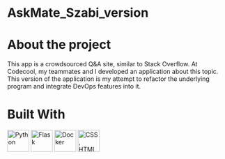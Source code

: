 # AskMate_Szabi_version

# About the project
This app is a crowdsourced Q&A site, similar to Stack Overflow. At Codecool, my teammates and I developed an application about this topic. This version of the application is my attempt to refactor the underlying program and integrate DevOps features into it.

# Built With
<img src="https://upload.wikimedia.org/wikipedia/commons/thumb/f/f8/Python_logo_and_wordmark.svg/486px-Python_logo_and_wordmark.svg.png" alt="Python" width="50"/>
<img src="https://seeklogo.com/images/F/flask-logo-44C507ABB7-seeklogo.com.png" alt="Flask" width="50"/>
<img src="https://upload.wikimedia.org/wikipedia/commons/thumb/4/4e/Docker_%28container_engine%29_logo.svg/1280px-Docker_%28container_engine%29_logo.svg.png" alt="Docker" width="50"/>
<img src="https://openwebsolutions.in/blog/wp-content/uploads/2018/01/banner-1.jpgg" alt="CSS, HTML" width="50"/>
